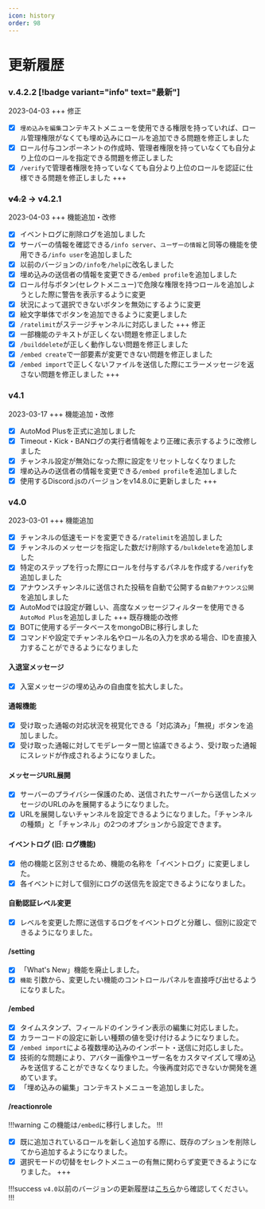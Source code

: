 ```yaml
---
icon: history
order: 98
---
```


# 更新履歴

### v.4.2.2 [!badge variant="info" text="最新"]
2023-04-03
+++ 修正
- [x] `埋め込みを編集`コンテキストメニューを使用できる権限を持っていれば、ロール管理権限がなくても埋め込みにロールを追加できる問題を修正しました
- [x] ロール付与コンポーネントの作成時、管理者権限を持っていなくても自分より上位のロールを指定できる問題を修正しました
- [x] `/verify`で管理者権限を持っていなくても自分より上位のロールを認証に仕様できる問題を修正しました
+++

### ~~v4.2~~ → v4.2.1
2023-04-03
+++ 機能追加・改修
- [x] イベントログに削除ログを追加しました
- [x] サーバーの情報を確認できる`/info server`、`ユーザーの情報`と同等の機能を使用できる`/info user`を追加しました
- [x] 以前のバージョンの`/info`を`/help`に改名しました
- [x] 埋め込みの送信者の情報を変更できる`/embed profile`を追加しました
- [x] ロール付与ボタン(セレクトメニュー)で危険な権限を持つロールを追加しようとした際に警告を表示するように変更
- [x] 状況によって選択できないボタンを無効にするように変更
- [x] 絵文字単体でボタンを追加できるように変更しました
- [x] `/ratelimit`がステージチャンネルに対応しました
+++ 修正
- [x] 一部機能のテキストが正しくない問題を修正しました
- [x] `/builddelete`が正しく動作しない問題を修正しました
- [x] `/embed create`で一部要素が変更できない問題を修正しました
- [x] `/embed import`で正しくないファイルを送信した際にエラーメッセージを返さない問題を修正しました
+++

### v4.1
2023-03-17
+++ 機能追加・改修
- [x] AutoMod Plusを正式に追加しました
- [x] Timeout・Kick・BANログの実行者情報をより正確に表示するように改修しました
- [x] チャンネル設定が無効になった際に設定をリセットしなくなりました
- [x] 埋め込みの送信者の情報を変更できる`/embed profile`を追加しました
- [x] 使用するDiscord.jsのバージョンをv14.8.0に更新しました
+++

### v4.0
2023-03-01
+++ 機能追加
- [x] チャンネルの低速モードを変更できる`/ratelimit`を追加しました
- [x] チャンネルのメッセージを指定した数だけ削除する`/bulkdelete`を追加しました
- [x] 特定のステップを行った際にロールを付与するパネルを作成する`/verify`を追加しました
- [x] アナウンスチャンネルに送信された投稿を自動で公開する`自動アナウンス公開`を追加しました
- [x] AutoModでは設定が難しい、高度なメッセージフィルターを使用できる`AutoMod Plus`を追加しました
+++ 既存機能の改修
- [x] BOTに使用するデータベースをmongoDBに移行しました
- [x] コマンドや設定でチャンネル名やロール名の入力を求める場合、IDを直接入力することができるようになりました

#### 入退室メッセージ
- [x] 入室メッセージの埋め込みの自由度を拡大しました。

#### 通報機能
- [x] 受け取った通報の対応状況を視覚化できる「対応済み」「無視」ボタンを追加しました。
- [x] 受け取った通報に対してモデレーター間と協議できるよう、受け取った通報にスレッドが作成されるようになりました。

#### メッセージURL展開
- [x] サーバーのプライバシー保護のため、送信されたサーバーから送信したメッセージのURLのみを展開するようになりました。
- [x] URLを展開しないチャンネルを設定できるようになりました。「チャンネルの種類」と「チャンネル」の2つのオプションから設定できます。

#### イベントログ (旧: ログ機能)
- [x] 他の機能と区別させるため、機能の名称を「イベントログ」に変更しました。
- [x] 各イベントに対して個別にログの送信先を設定できるようになりました。

#### 自動認証レベル変更
- [x] レベルを変更した際に送信するログをイベントログと分離し、個別に設定できるようになりました。

#### /setting
- [x] 「What's New」機能を廃止しました。
- [x] `機能` 引数から、変更したい機能のコントロールパネルを直接呼び出せるようになりました。

#### /embed
- [x] タイムスタンプ、フィールドのインライン表示の編集に対応しました。
- [x] カラーコードの設定に新しい種類の値を受け付けるようになりました。
- [x] `/embed import`による複数埋め込みのインポート・送信に対応しました。
- [x] 技術的な問題により、アバター画像やユーザー名をカスタマイズして埋め込みを送信することができなくなりました。今後再度対応できないか開発を進めています。
- [x] 「埋め込みの編集」コンテキストメニューを追加しました。

#### /reactionrole
!!!warning
この機能は`/embed`に移行しました。
!!!
- [x] 既に追加されているロールを新しく追加する際に、既存のプションを削除してから追加するようになりました。
- [x] 選択モードの切替をセレクトメニューの有無に関わらず変更できるようになりました。
+++

!!!success
`v4.0`以前のバージョンの更新履歴は[こちら](https://github.com/nonick-mc/NoNICK.js/releases)から確認してください。
!!!
